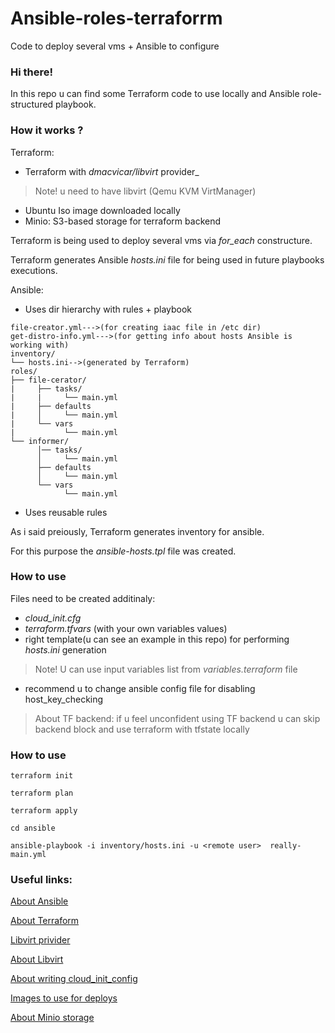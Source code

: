 # Ansible-roles-terraforrm
Code to deploy several vms + Ansible to configure

### Hi there! ###
In this repo u can find some Terraform code to use locally and Ansible role-structured playbook.

### How it works ? ###

Terraform:
  - Terraform with _dmacvicar/libvirt_ provider_
  > Note! u need to have libvirt (Qemu KVM VirtManager)
  - Ubuntu Iso image downloaded locally
  - Minio: S3-based storage for terraform backend
  
Terraform is being used to deploy several vms via _for_each_ constructure.

Terraform generates Ansible _hosts.ini_ file for being used in future playbooks executions.

Ansible:
  - Uses dir hierarchy with rules + playbook
  ```
file-creator.yml--->(for creating iaac file in /etc dir)
get-distro-info.yml--->(for getting info about hosts Ansible is working with)
inventory/
└── hosts.ini-->(generated by Terraform)
roles/
├── file-cerator/
|     ├── tasks/
|     |     └── main.yml
|     ├── defaults
|     │     └── main.yml
|     └── vars
|           └── main.yml
└── informer/
        │── tasks/
        │     └── main.yml
        ├── defaults
        │     └── main.yml
        └── vars
              └── main.yml
 ```
  - Uses reusable rules
  
As i said preiously, Terraform generates inventory for ansible.

For this purpose the _ansible-hosts.tpl_ file was created.

### How to use ###
Files need to be created additinaly:
  - _cloud_init.cfg_
  - _terraform.tfvars_ (with your own variables values)
  - right template(u can see an example in this repo) for performing _hosts.ini_ generation
  > Note! U can use input variables list from _variables.terraform_ file
  - recommend u to change ansible config file for disabling host_key_checking
  
>About TF backend: if u feel unconfident using TF backend u can skip backend block and use terraform with tfstate locally

### How to use ###

```
terraform init
```
```
terraform plan
```
```
terraform apply
```
```
cd ansible
```
```
ansible-playbook -i inventory/hosts.ini -u <remote user>  really-main.yml
```


### Useful links: ###
[About Ansible](https://docs.ansible.com/ansible_community.html)

[About Terraform](https://developer.hashicorp.com/terraform/docs)

[Libvirt privider](https://registry.terraform.io/providers/dmacvicar/libvirt/latest/docs)

[About Libvirt](https://ubuntu.com/server/docs/virtualization-libvirt)

[About writing cloud_init_config](https://cloudinit.readthedocs.io/en/latest/topics/examples.html)

[Images to use for deploys](https://cloud-images.ubuntu.com/)

[About Minio storage](https://min.io/docs/minio/container/index.html) 





  
  
